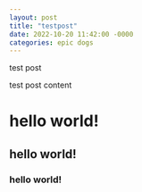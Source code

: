 ```yaml
---
layout: post
title: "testpost"
date: 2022-10-20 11:42:00 -0000
categories: epic dogs
---
```


<!--- html style comment -->

test post 

test post content

# hello world!
## hello world!
### hello world!
